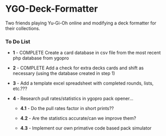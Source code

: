 # YGO-Deck-Formatter
Two friends playing Yu-Gi-Oh online and modifying a deck formatter for their collections.

### To Do List

- __1__ - COMPLETE Create a card database in csv file from the most recent php database from ygopro

- __2__ - COMPLETE Add a check for extra decks cards and shift as necessary (using the database created in step 1)

- __3__ - Add a template excel spreadsheet with completed rounds, lists, etc.???

- __4__ - Research pull rates/statistics in ygopro pack opener...

  - __4.1__ - Do the pull rates factor in short prints??

  - __4.2__ - Are the statistics accurate/can we improve them? 

  - __4.3__ - Implement our own primative code based pack simulator

